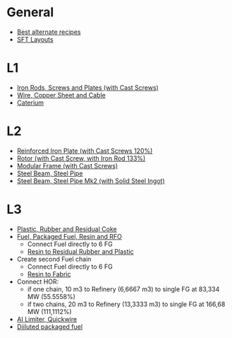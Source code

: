 # General
* [Best alternate recipes](https://www.satisfactorytips.com/guides/best-alternate-recipes-satisfactory-update-four)
* [SFT Layouts](https://www.satisfactorytips.com/layouts)

# L1

* [Iron Rods, Screws and Plates (with Cast Screws)](https://satisfactory-calculator.com/en/production-planner/index/index/json/%7B%22Desc_IronRod_C%22%3A%2215%22%2C%22Desc_IronScrew_C%22%3A%2250%22%2C%22Desc_IronPlate_C%22%3A%2220%22%2C%22oreExtraction%22%3A%22Build_MinerMk1_C%3Bimpure%22%2C%22altRecipes%22%3A%5B%22Recipe_Alternate_Screw_C%22%5D%7D)
* [Wire, Copper Sheet and Cable](https://satisfactory-calculator.com/en/production-planner/index/index/json/%7B%22Desc_Wire_C%22%3A%2214%22%2C%22Desc_Cable_C%22%3A%228%22%2C%22Desc_CopperSheet_C%22%3A%227%22%2C%22oreExtraction%22%3A%22Build_MinerMk1_C%3Bimpure%22%7D)
* [Caterium](https://satisfactory-calculator.com/en/production-planner/index/index/json/%7B%22Desc_HighSpeedWire_C%22%3A%22180%22%2C%22maxBeltSpeed%22%3A%22120%22%2C%22oreExtraction%22%3A%22Build_MinerMk1_C%3Bpure%22%7D)

# L2 

* [Reinforced Iron Plate (with Cast Screws 120%)](https://satisfactory-calculator.com/en/production-planner/index/index/json/%7B%22Desc_IronPlateReinforced_C%22%3A%225%22%2C%22maxBeltSpeed%22%3A%22120%22%2C%22oreExtraction%22%3A%22Build_MinerMk1_C%3Bimpure%22%2C%22altRecipes%22%3A%5B%22Recipe_Alternate_Screw_C%22%5D%7D)
* [Rotor (with Cast Screw, with Iron Rod 133%)](https://satisfactory-calculator.com/en/production-planner/index/index/json/%7B%22Desc_Rotor_C%22%3A%224%22%2C%22maxBeltSpeed%22%3A%22120%22%2C%22oreExtraction%22%3A%22Build_MinerMk1_C%3Bnormal%22%2C%22altRecipes%22%3A%5B%22Recipe_Alternate_Screw_C%22%5D%7D)
* [Modular Frame (with Cast Screws)](https://satisfactory-calculator.com/en/production-planner/index/index/json/%7B%22Desc_ModularFrame_C%22%3A%222%22%2C%22oreExtraction%22%3A%22Build_MinerMk1_C%3Bimpure%22%2C%22altRecipes%22%3A%5B%22Recipe_Alternate_Screw_C%22%5D%7D)
* [Steel Beam, Steel Pipe](https://satisfactory-calculator.com/en/production-planner/index/index/json/%7B%22Desc_SteelPipe_C%22%3A%2220%22%2C%22Desc_SteelPlate_C%22%3A%227.5%22%2C%22maxBeltSpeed%22%3A%22120%22%2C%22oreExtraction%22%3A%22Build_MinerMk1_C%3Bnormal%22%2C%22altRecipes%22%3A%5B%22Recipe_Alternate_Screw_C%22%5D%7D)
* [Steel Beam, Steel Pipe Mk2 (with Solid Steel Ingot)](https://satisfactory-calculator.com/en/production-planner/index/index/json/%7B%22Desc_SteelPipe_C%22%3A%2220%22%2C%22Desc_SteelPlate_C%22%3A%2215%22%2C%22maxBeltSpeed%22%3A%22120%22%2C%22oreExtraction%22%3A%22Build_MinerMk1_C%3Bnormal%22%2C%22altRecipes%22%3A%5B%22Recipe_Alternate_IngotSteel_1_C%22%5D%7D)

# L3

* [Plastic, Rubber and Residual Coke](https://satisfactory-calculator.com/en/production-planner/index/index/json/%7B%22Desc_Plastic_C%22%3A%2240%22%2C%22Desc_Rubber_C%22%3A%2240%22%2C%22maxBeltSpeed%22%3A%22120%22%2C%22oreExtraction%22%3A%22Build_MinerMk1_C%3Bimpure%22%2C%22oilExtraction%22%3A%22Build_OilPump_C%3Bimpure%22%7D)
* [Fuel, Packaged Fuel, Resin and RFO](https://satisfactory-calculator.com/en/production-planner/index/index/json/%7B%22Desc_LiquidFuel_C%22%3A%2272%22%2C%22Desc_Fuel_C%22%3A%2240%22%2C%22oilExtraction%22%3A%22Build_OilPump_C%3Bpure%22%7D)
    * Connect Fuel directly to 6 FG
    * [Resin to Residual Rubber and Plastic](https://satisfactory-calculator.com/en/production-planner/index/index/json/%7B%22Desc_Plastic_C%22%3A%2216%22%2C%22Desc_Rubber_C%22%3A%2218%22%2C%22input%22%3A%7B%22Desc_PolymerResin_C%22%3A%2284%22%7D%2C%22oilExtraction%22%3A%22Build_OilPump_C%3Bpure%22%2C%22altRecipes%22%3A%5B%22Recipe_ResidualPlastic_C%22%2C%22Recipe_ResidualRubber_C%22%5D%7D)
* Create second Fuel chain
    *  Connect Fuel directly to 6 FG
    * [Resin to Fabric](https://satisfactory-calculator.com/en/production-planner/index/index/json/%7B%22Desc_Fabric_C%22%3A%225%22%2C%22input%22%3A%7B%22Desc_PolymerResin_C%22%3A%2284%22%7D%2C%22oilExtraction%22%3A%22Build_OilPump_C%3Bpure%22%2C%22altRecipes%22%3A%5B%22Recipe_Alternate_PolyesterFabric_C%22%5D%7D)
 * Connect HOR:
    * if one chain, 10 m3 to Refinery (6,6667 m3) to single FG at 83,334 MW (55.5558%)
    * if two chains, 20 m3 to Refinery (13,3333 m3) to single FG at 166,68 MW (111,1112%)
* [AI Limiter, Quickwire](https://satisfactory-calculator.com/en/production-planner/index/index/json/%7B%22Desc_HighSpeedWire_C%22%3A%2220%22%2C%22Desc_CircuitBoardHighSpeed_C%22%3A%225%22%2C%22oreExtraction%22%3A%22Build_MinerMk1_C%3Bpure%22%7D)
* [Diiluted packaged fuel](https://satisfactory-calculator.com/en/production-planner/index/index/json/%7B%22Desc_Fuel_C%22%3A%2260%22%2C%22altRecipes%22%3A%5B%22Recipe_Alternate_DilutedPackagedFuel_C%22%5D%7D)
